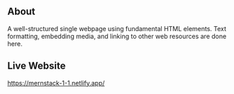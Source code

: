 ## About
A well-structured single webpage using fundamental HTML elements. Text formatting, embedding media, and linking to other web resources are done here.

## Live Website
https://mernstack-1-1.netlify.app/
